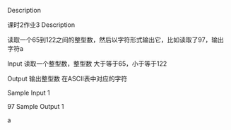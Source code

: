 Description

课时2作业3
Description

读取一个65到122之间的整型数，然后以字符形式输出它，比如读取了97，输出字符a


Input
读取一个整型数，整型数 大于等于65，小于等于122


Output
输出整型数 在ASCII表中对应的字符


Sample Input 1

97
Sample Output 1

a